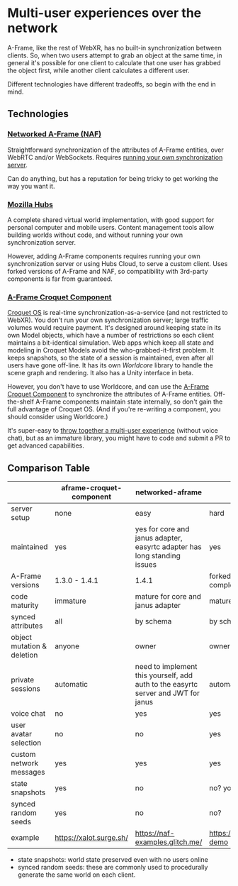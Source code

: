 # Multi-user experiences over the network

A-Frame, like the rest of WebXR, has no built-in synchronization between clients.
So, when two users attempt to grab an object at the same time, in general it's possible for one client to calculate that one user has grabbed the object first, while another client calculates a different user.

Different technologies have different tradeoffs, so begin with the end in mind.

## Technologies

### [Networked A-Frame (NAF)](https://github.com/networked-aframe/networked-aframe)

Straightforward synchronization of the attributes of A-Frame entities, over WebRTC and/or WebSockets.
Requires [running your own synchronization server](https://github.com/networked-aframe/networked-aframe/blob/master/docs/getting-started-local.md#setup-the-server).

Can do anything, but has a reputation for being tricky to get working the way you want it.

### [Mozilla Hubs](https://hubs.mozilla.com/)

A complete shared virtual world implementation, with good support for personal computer and mobile users.
Content management tools allow building worlds without code, and without running your own synchronization server.

However, adding A-Frame components requires running your own synchronization server or using Hubs Cloud, to serve a custom client.
Uses forked versions of A-Frame and NAF, so compatibility with 3rd-party components is far from guaranteed.


### [A-Frame Croquet Component](https://github.com/NikolaySuslov/aframe-croquet-component)

[Croquet OS](https://croquet.studio/docs/) is real-time synchronization-as-a-service (and not restricted to WebXR).
You don't run your own synchronization server; large traffic volumes would require payment.
It's designed around keeping state in its own Model objects, which have a number of restrictions so each client maintains a bit-identical simulation.
Web apps which keep all state and modeling in Croquet Models avoid the who-grabbed-it-first problem.
It keeps snapshots, so the state of a session is maintained, even after all users have gone off-line.
It has its own *Worldcore* library to handle the scene graph and rendering.
It also has a Unity interface in beta.

However, you don't have to use Worldcore, and can use the [A-Frame Croquet Component](https://github.com/NikolaySuslov/aframe-croquet-component) to synchronize the attributes of A-Frame entities.
Off-the-shelf A-Frame components maintain state internally, so don't gain the full advantage of Croquet OS.
(And if you're re-writing a component, you should consider using Worldcore.)

It's super-easy to [throw together a multi-user experience](https://github.com/NikolaySuslov/aframe-croquet-component#how-to-share-an-entity-in-an-a-frame-scene-with-other-users) (without voice chat), but as an immature library, you might have to code and submit a PR to get advanced capabilities.

## Comparison Table

|                            | aframe-croquet-component | networked-aframe                | Hubs w/ custom client                      |
|----------------------------|--------------------------|---------------------------------|--------------------------------------------|
| server setup               | none                     | easy                            | hard                                       |
| maintained                 | yes                      | yes for core and janus adapter, easyrtc adapter has long standing issues | yes                                        |
| A-Frame versions           | 1.3.0 - 1.4.1            | 1.4.1                           | forked, primitives removed, soon will be completely removed |
| code maturity              | immature                 | mature for core and janus adapter | mature                                   |
| synced attributes          | all                      | by schema                       | by schema                                  |
| object mutation & deletion | anyone                   | owner                           | owner                                      |
| private sessions           | automatic                | need to implement this yourself, add auth to the easyrtc server and JWT for janus | automatic                                  |
| voice chat                 | no                       | yes                             | yes                                        | 
| user avatar selection      | no                       | no                              | yes                                        |
| custom network messages    | yes                      | yes                             | yes                                        |
| state snapshots            | yes                      | no                              | no? you can pin objects to keep them       |
| synced random seeds        | yes                      | no                              | no?                                        |
| example                    | https://xalot.surge.sh/  | https://naf-examples.glitch.me/ | https://hubs.mozilla.com/Pvg5MMt/hubs-demo |

* state snapshots: world state preserved even with no users online
* synced random seeds: these are commonly used to procedurally generate the same world on each client.
